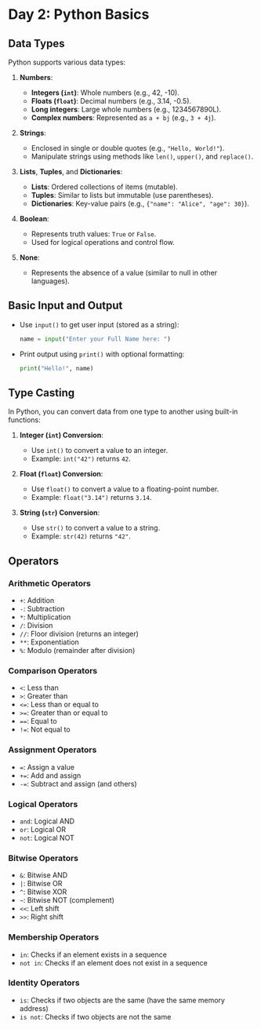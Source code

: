 
# Day 2: Python Basics

## Data Types

Python supports various data types:

1. **Numbers**:
   - **Integers (`int`)**: Whole numbers (e.g., 42, -10).
   - **Floats (`float`)**: Decimal numbers (e.g., 3.14, -0.5).
   - **Long integers**: Large whole numbers (e.g., 1234567890L).
   - **Complex numbers**: Represented as `a + bj` (e.g., `3 + 4j`).

2. **Strings**:
   - Enclosed in single or double quotes (e.g., `"Hello, World!"`).
   - Manipulate strings using methods like `len()`, `upper()`, and `replace()`.

3. **Lists**, **Tuples**, and **Dictionaries**:
   - **Lists**: Ordered collections of items (mutable).
   - **Tuples**: Similar to lists but immutable (use parentheses).
   - **Dictionaries**: Key-value pairs (e.g., `{"name": "Alice", "age": 30}`).

4. **Boolean**:
   - Represents truth values: `True` or `False`.
   - Used for logical operations and control flow.

5. **None**:
   - Represents the absence of a value (similar to null in other languages).

## Basic Input and Output

- Use `input()` to get user input (stored as a string):
  ```python
  name = input("Enter your Full Name here: ")
  ```

- Print output using `print()` with optional formatting:
  ```python
  print("Hello!", name)
  ```

## Type Casting

In Python, you can convert data from one type to another using built-in functions:

1. **Integer (`int`) Conversion**:
   - Use `int()` to convert a value to an integer.
   - Example: `int("42")` returns `42`.

2. **Float (`float`) Conversion**:
   - Use `float()` to convert a value to a floating-point number.
   - Example: `float("3.14")` returns `3.14`.

3. **String (`str`) Conversion**:
   - Use `str()` to convert a value to a string.
   - Example: `str(42)` returns `"42"`.

## Operators

### Arithmetic Operators

- `+`: Addition
- `-`: Subtraction
- `*`: Multiplication
- `/`: Division
- `//`: Floor division (returns an integer)
- `**`: Exponentiation
- `%`: Modulo (remainder after division)

### Comparison Operators

- `<`: Less than
- `>`: Greater than
- `<=`: Less than or equal to
- `>=`: Greater than or equal to
- `==`: Equal to
- `!=`: Not equal to

### Assignment Operators

- `=`: Assign a value
- `+=`: Add and assign
- `-=`: Subtract and assign (and others)

### Logical Operators

- `and`: Logical AND
- `or`: Logical OR
- `not`: Logical NOT

### Bitwise Operators

- `&`: Bitwise AND
- `|`: Bitwise OR
- `^`: Bitwise XOR
- `~`: Bitwise NOT (complement)
- `<<`: Left shift
- `>>`: Right shift

### Membership Operators

- `in`: Checks if an element exists in a sequence
- `not in`: Checks if an element does not exist in a sequence

### Identity Operators

- `is`: Checks if two objects are the same (have the same memory address)
- `is not`: Checks if two objects are not the same
